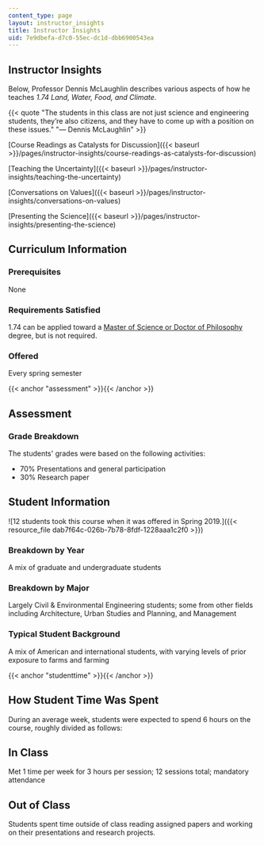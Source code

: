 ```yaml
---
content_type: page
layout: instructor_insights
title: Instructor Insights
uid: 7e9dbefa-d7c0-55ec-dc1d-dbb6900543ea
---
```


Instructor Insights
-------------------

Below, Professor Dennis McLaughlin describes various aspects of how he teaches _1.74 Land, Water, Food, and Climate_.

{{< quote "The students in this class are not just science and engineering students, they’re also citizens, and they have to come up with a position on these issues." "— Dennis McLaughlin" >}}

[Course Readings as Catalysts for Discussion]({{< baseurl >}}/pages/instructor-insights/course-readings-as-catalysts-for-discussion)

[Teaching the Uncertainty]({{< baseurl >}}/pages/instructor-insights/teaching-the-uncertainty)

[Conversations on Values]({{< baseurl >}}/pages/instructor-insights/conversations-on-values)

[Presenting the Science]({{< baseurl >}}/pages/instructor-insights/presenting-the-science)

Curriculum Information
----------------------

### Prerequisites

None

### Requirements Satisfied

1.74 can be applied toward a [Master of Science or Doctor of Philosophy](https://cee.mit.edu/graduate/graduate-degree/) degree, but is not required.

### Offered

Every spring semester

{{< anchor "assessment" >}}{{< /anchor >}}

Assessment
----------

### Grade Breakdown

The students' grades were based on the following activities:

- 70% Presentations and general participation
- 30% Research paper

Student Information
-------------------

![12 students took this course when it was offered in Spring 2019.]({{< resource_file dab7f64c-026b-7b78-8fdf-1228aaa1c2f0 >}})

### Breakdown by Year

A mix of graduate and undergraduate students

### Breakdown by Major

Largely Civil & Environmental Engineering students; some from other fields including Architecture, Urban Studies and Planning, and Management

### Typical Student Background

A mix of American and international students, with varying levels of prior exposure to farms and farming

{{< anchor "studenttime" >}}{{< /anchor >}}

How Student Time Was Spent
--------------------------

During an average week, students were expected to spend 6 hours on the course, roughly divided as follows:

In Class
--------

Met 1 time per week for 3 hours per session; 12 sessions total; mandatory attendance

Out of Class
------------

Students spent time outside of class reading assigned papers and working on their presentations and research projects.
